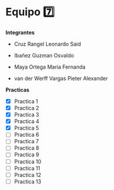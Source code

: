 # Equipo 7️⃣

**Integrantes**

- Cruz Rangel Leonardo Said

- Ibañez Guzman Osvaldo

- Maya Ortega Maria Fernanda

- van der Werff Vargas Pieter Alexander

**Practicas**

- [x] Practica 1
- [x] Practica 2
- [x] Practica 3
- [x] Practica 4
- [x] Practica 5
- [ ] Practica 6
- [ ] Practica 7
- [ ] Practica 8
- [ ] Practica 9
- [ ] Practica 10
- [ ] Practica 11
- [ ] Practica 12
- [ ] Practica 13
